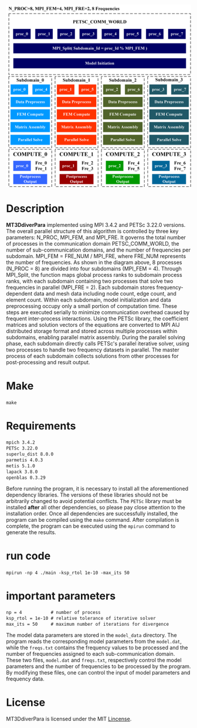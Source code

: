 ![Overall parallel structure of MT3DdiverPara](./kuangjia.png)

# Description
**MT3DdiverPara** implemented using MPI 3.4.2 and PETSc 3.22.0 versions. The overall parallel structure of this algorithm is controlled by three key parameters: N_PROC, MPI_FEM, and MPI_FRE. It governs the total number of processes in the communication domain PETSC_COMM_WORLD, the number of sub-communication domains, and the number of frequencies per subdomain. MPI_FEM = FRE_NUM / MPI_FRE, where FRE_NUM represents the number of frequencies. As shown in the diagram above, 8 processes (N_PROC = 8) are divided into four subdomains (MPI_FEM = 4). Through MPI_Split, the function maps global process ranks to subdomain process ranks, with each subdomain containing two processes that solve two frequencies in parallel (MPI_FRE = 2). Each subdomain stores frequency-dependent data and mesh data including node count, edge count, and element count. Within each subdomain, model initialization and data preprocessing occupy only a small portion of computation time. These steps are executed serially to minimize communication overhead caused by frequent inter-process interactions. Using the PETSc library, the coefficient matrices and solution vectors of the equations are converted to MPI AIJ distributed storage format and stored across multiple processes within subdomains, enabling parallel matrix assembly. During the parallel solving phase, each subdomain directly calls PETSc's parallel iterative solver, using two processes to handle two frequency datasets in parallel. The master process of each subdomain collects solutions from other processes for post-processing and result output.

# Make
`make`

# Requirements
```
mpich 3.4.2
PETSc 3.22.0
superlu_dist 8.0.0
parmetis 4.0.3
metis 5.1.0
lapack 3.8.0
openblas 0.3.29
```

Before running the program, it is necessary to install all the aforementioned dependency libraries. The versions of these libraries should not be arbitrarily changed to avoid potential conflicts. The `PETSc` library must be installed **after** all other dependencies, so please pay close attention to the installation order. Once all dependencies are successfully installed, the program can be compiled using the `make` command. After compilation is complete, the program can be executed using the `mpirun` command to generate the results.

# run code
`mpirun -np 4 ./main -ksp_rtol 1e-10 -max_its 50`

# important parameters
```
np = 4           # number of process
ksp_rtol = 1e-10 # relative tolerance of iterative solver
max_its = 50     # maximum number of iterations for divergence
```

The model data parameters are stored in the `model_data` directory. The program reads the corresponding model parameters from the `model.dat`, while the `freqs.txt` contains the frequency values to be processed and the number of frequencies assigned to each sub-communication domain. These two files, `model.dat` and `freqs.txt`, respectively control the model parameters and the number of frequencies to be processed by the program. By modifying these files, one can control the input of model parameters and frequency data.

# License
MT3DdiverPara is licensed under the MIT [Lincense](./LICENSE).
